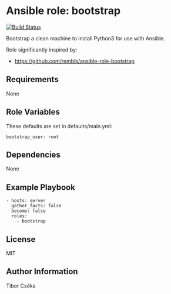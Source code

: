 Ansible role: bootstrap
=========

[![Build Status](https://travis-ci.com/Provizanta/ansible-role-bootstrap.svg?branch=master)](https://travis-ci.com/Provizanta/ansible-role-bootstrap)

Bootstrap a clean machine to install Python3 for use with Ansible.

Role significantly inspired by:
  - https://github.com/rembik/ansible-role-bootstrap

Requirements
------------

None

Role Variables
--------------

These defaults are set in defaults/main.yml:

    bootstrap_user: root

Dependencies
------------

None

Example Playbook
----------------

    - hosts: server
      gather_facts: false
      become: false
      roles:
        - bootstrap

License
-------

MIT

Author Information
------------------

Tibor Csóka
